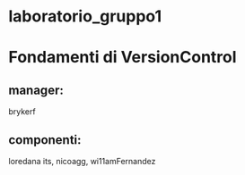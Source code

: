 # laboratorio_gruppo1
# Fondamenti di VersionControl

## manager: 
brykerf
## componenti: 
loredana its, nicoagg, wi11amFernandez


